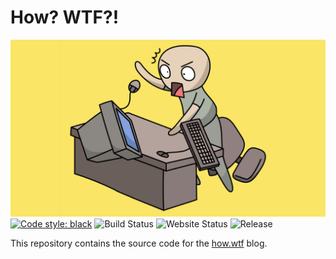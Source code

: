 # How? WTF?!

![logo](./content/images/cover.png)
[![Code style: black](https://img.shields.io/badge/code%20style-black-000000.svg)](https://github.com/psf/black)
![Build Status](https://codebuild.us-east-1.amazonaws.com/badges?uuid=eyJlbmNyeXB0ZWREYXRhIjoiZmFlNjFkd2s0T1VUREhSbWxDOTUwTVJaNHhwYXl5SnRQd0lJRkZLUndWMW5NQk5JN2ZKYmpraUpteko4b1dHR0ltYWRPdWQzaGgvNVhQTlQrRTNCZXhjPSIsIml2UGFyYW1ldGVyU3BlYyI6IktEMVNKYjhZc2RqTzRhak8iLCJtYXRlcmlhbFNldFNlcmlhbCI6MX0%3D&branch=main)
![Website Status](ttps://img.shields.io/website-up-down-green-red/http/how.wtf.svg)
![Release](https://badgen.net/github/release/t-h-o/how.wtf)

This repository contains the source code for the [how.wtf](https://how.wtf) blog. 